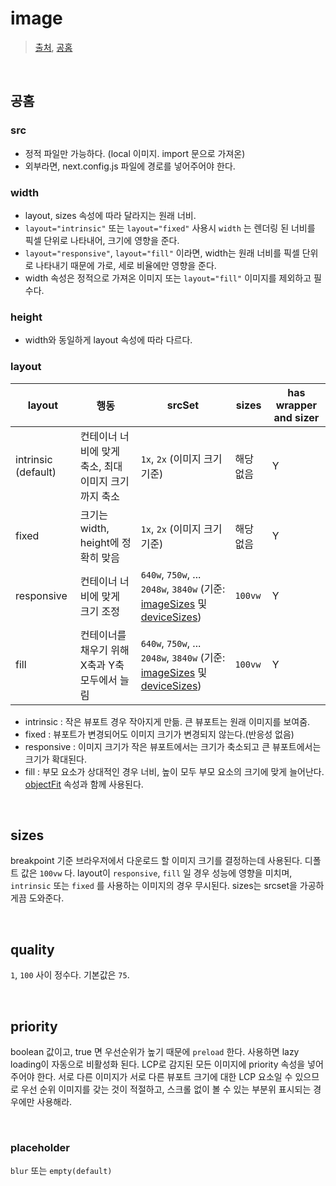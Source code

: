 # image

> [출처](https://oliveyoung.tech/blog/2023-06-09/nextjs-image-optimization/), [공홈](https://nextjs.org/docs/pages/api-reference/components/image-legacy)

<br/>

## 공홈

### src

- 정적 파일만 가능하다. (local 이미지. import 문으로 가져온)
- 외부라면, next.config.js 파일에 경로를 넣어주어야 한다.

### width

- layout, sizes 속성에 따라 달라지는 원래 너비.
- `layout="intrinsic"` 또는 `layout="fixed"` 사용시 `width` 는 렌더링 된 너비를 픽셀 단위로 나타내어, 크기에 영향을 준다.
- `layout="responsive"`, `layout="fill"` 이라면, width는 원래 너비를 픽셀 단위로 나타내기 때문에 가로, 세로 비율에만 영향을 준다.
- width 속성은 정적으로 가져온 이미지 또는  `layout="fill"` 이미지를 제외하고 필수다.

### height

- width와 동일하게 layout 속성에 따라 다르다.

### layout

| layout              | 행동                                                 | srcSet                                                       | sizes     | has wrapper and sizer |
| ------------------- | ---------------------------------------------------- | ------------------------------------------------------------ | --------- | --------------------- |
| intrinsic (default) | 컨테이너 너비에 맞게 축소, 최대 이미지 크기까지 축소 | `1x`, `2x` (이미지 크기 기준)                                | 해당 없음 | Y                     |
| fixed               | 크기는 width, height에 정확히 맞음                   | `1x`, `2x` (이미지 크기 기준)                                | 해당 없음 | Y                     |
| responsive          | 컨테이너 너비에 맞게 크기 조정                       | `640w`, `750w`, ... `2048w`, `3840w` (기준: [imageSizes](https://nextjs.org/docs/pages/api-reference/components/image-legacy#image-sizes) 및 [deviceSizes](https://nextjs.org/docs/pages/api-reference/components/image-legacy#device-sizes)) | `100vw`   | Y                     |
| fill                | 컨테이너를 채우기 위해 X축과 Y축 모두에서 늘림       | `640w`, `750w`, ... `2048w`, `3840w` (기준: [imageSizes](https://nextjs.org/docs/pages/api-reference/components/image-legacy#image-sizes) 및 [deviceSizes](https://nextjs.org/docs/pages/api-reference/components/image-legacy#device-sizes)) | `100vw`   | Y                     |

- intrinsic : 작은 뷰포트 경우 작아지게 만듦. 큰 뷰포트는 원래 이미지를 보여줌.
- fixed : 뷰포트가 변경되어도 이미지 크기가 변경되지 않는다.(반응성 없음)
- responsive : 이미지 크기가 작은 뷰포트에서는 크기가 축소되고 큰 뷰포트에서는 크기가 확대된다.
- fill : 부모 요소가 상대적인 경우 너비, 높이 모두 부모 요소의 크기에 맞게 늘어난다. [objectFit](https://nextjs.org/docs/pages/api-reference/components/image-legacy#objectfit) 속성과 함께 사용된다.

<br/>

## sizes

breakpoint 기준 브라우저에서 다운로드 할 이미지 크기를 결정하는데 사용된다. 디폴트 값은 `100vw` 다. layout이 `responsive`, `fill` 일 경우 성능에 영향을 미치며, `intrinsic` 또는 `fixed` 를 사용하는 이미지의 경우 무시된다. sizes는 srcset을 가공하게끔 도와준다.

<br/>

## quality

`1`, `100` 사이 정수다. 기본값은 `75`.

<br/>

## priority

boolean 값이고, true 면 우선순위가 높기 때문에 `preload` 한다. 사용하면 lazy loading이 자동으로 비활성화 된다. LCP로 감지된 모든 이미지에 priority 속성을 넣어주어야 한다. 서로 다른 이미지가 서로 다른 뷰포트 크기에 대한 LCP 요소일 수 있으므로 우선 순위 이미지를 갖는 것이 적절하고, 스크롤 없이 볼 수 있는 부분위 표시되는 경우에만 사용해라.

<br/>

### placeholder

`blur` 또는 `empty(default)`

